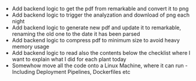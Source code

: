 - Add backend logic to get the pdf from remarkable and convert it to png
- Add backend logic to trigger the analyzation and download of png each night
- Add backend logic to generate new pdf and update it to remarkable, renaming the old one to the date it has been parsed
- Add backend logic to compress pdf to minimum size to avoid heavy memory usage
- Add backend logic to read also the contents below the checklist where I want to explain what I did for each plant today
- Somewhow move all the code onto a Linux Machine, where it can run - Including Deployment Pipelines, Dockerfiles etc
